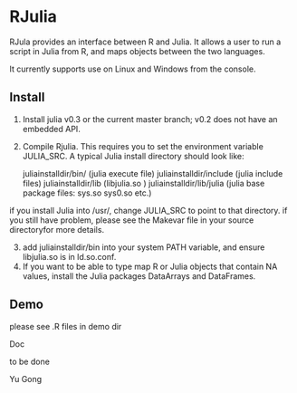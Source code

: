RJulia
======

RJula provides an interface between R and Julia. It allows a user to run a script in Julia from R, and maps objects between the two languages.

It currently supports use on Linux and Windows from the console.

Install
-------------

1. Install julia v0.3 or the current master branch; v0.2 does not have an embedded API.
2. Compile Rjulia. This requires you to set the environment variable JULIA\_SRC. A typical
Julia install directory should look like:
  
    juliainstalldir/bin/       (julia execute file)
    juliainstalldir/include    (julia include files)
    juliainstalldir/lib        (libjulia.so )
    juliainstalldir/lib/julia  (julia base package files: sys.so sys0.so etc.)
    
  if you install Julia into /usr/, change JULIA\_SRC to point to that directory. if you still have problem, please see the Makevar file in your source directoryfor more details.

3. add juliainstalldir/bin into your system PATH variable, and ensure libjulia.so is in ld.so.conf.
4. If you want to be able to type map R or Julia objects that contain NA values, install the Julia packages DataArrays and DataFrames.

Demo
-------------

please see .R files in demo dir 

Doc

to be done


Yu Gong
